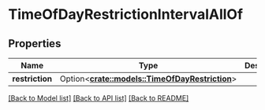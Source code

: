 # TimeOfDayRestrictionIntervalAllOf

## Properties

Name | Type | Description | Notes
------------ | ------------- | ------------- | -------------
**restriction** | Option<[**crate::models::TimeOfDayRestriction**](TimeOfDayRestriction.md)> |  | [optional]

[[Back to Model list]](../README.md#documentation-for-models) [[Back to API list]](../README.md#documentation-for-api-endpoints) [[Back to README]](../README.md)


